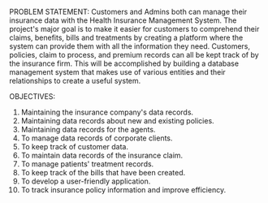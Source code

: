 
PROBLEM STATEMENT:
Customers and Admins both can manage their insurance data with the Health Insurance Management System. 
The project's major goal is to make it easier for customers to comprehend their claims, benefits, bills and 
treatments by creating a platform where the system can provide them with all the information they need. 
Customers, policies, claim to process, and premium records can all be kept track of by the insurance firm. 
This will be accomplished by building a database management system that makes use of various entities 
and their relationships to create a useful system.

OBJECTIVES:
1.	Maintaining the insurance company's data records.
2.	Maintaining data records about new and existing policies.
3.	Maintaining data records for the agents.
4.	To manage data records of corporate clients.
5.	To keep track of customer data.
6.	To maintain data records of the insurance claim.
7.	To manage patients' treatment records.
8.	To keep track of the bills that have been created.
9.	To develop a user-friendly application.
10.	To track insurance policy information and improve efficiency.
